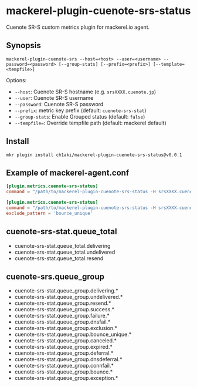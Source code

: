 mackerel-plugin-cuenote-srs-status
===

Cuenote SR-S custom metrics plugin for mackerel.io agent.

## Synopsis

```shell
mackerel-plugin-cuenote-srs --host=<host> --user=<username> --password=<password> [--group-stats] [--prefix=<prefix>] [--template=<tempfile>]
```

Options:

- `--host`: Cuenote SR-S hostname (e.g. `srsXXXX.cuenote.jp`)
- `--user`: Cuenote SR-S username
- `--password`: Cuenote SR-S password
- `--prefix`: metric key prefix (default: `cuenote-srs-stat`)
- `--group-stats`: Enable Grouped status (default: `false`)
- `--tempfile=`: Override tempfile path (default: mackerel default)

## Install

```shell
mkr plugin install ch1aki/mackerel-plugin-cuenote-srs-status@v0.0.1
```

## Example of mackerel-agent.conf

```toml
[plugin.metrics.cuenote-srs-status]
command = "/path/to/mackerel-plugin-cuenote-srs-status -H srsXXXX.cuenote.jp -u xxxx -p xxxxxxxx"
```

```toml
[plugin.metrics.cuenote-srs-status]
command = "/path/to/mackerel-plugin-cuenote-srs-status -H srsXXXX.cuenote.jp -u xxxx -p xxxxxxxx --group-stats"
exclude_pattern = 'bounce_unique'
```

## cuenote-srs-stat.queue_total

- cuenote-srs-stat.queue_total.delivering
- cuenote-srs-stat.queue_total.undelivered
- cuenote-srs-stat.queue_total.resend

## cuenote-srs.queue_group

- cuenote-srs-stat.queue_group.delivering.*
- cuenote-srs-stat.queue_group.undelivered.*
- cuenote-srs-stat.queue_group.resend.*
- cuenote-srs-stat.queue_group.success.*
- cuenote-srs-stat.queue_group.failure.*
- cuenote-srs-stat.queue_group.dnsfail.*
- cuenote-srs-stat.queue_group.exclusion.*
- cuenote-srs-stat.queue_group.bounce_unique.*
- cuenote-srs-stat.queue_group.canceled.*
- cuenote-srs-stat.queue_group.expired.*
- cuenote-srs-stat.queue_group.deferral.*
- cuenote-srs-stat.queue_group.dnsdeferral.*
- cuenote-srs-stat.queue_group.connfail.*
- cuenote-srs-stat.queue_group.bounce.*
- cuenote-srs-stat.queue_group.exception.*

